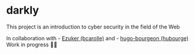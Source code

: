 # darkly
 This project is an introduction to cyber security in the field of the Web

In collaboration with - [Ezuker (bcarolle)](https://github.com/Ezuker) and - [hugo-bourgeon (hubourge)](https://github.com/hugo-bourgeon)  
Work in progress 👨‍💻

